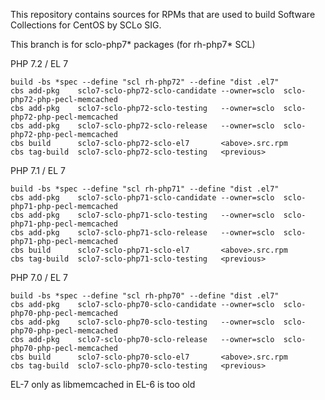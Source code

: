This repository contains sources for RPMs that are used
to build Software Collections for CentOS by SCLo SIG.

This branch is for sclo-php7* packages (for rh-php7* SCL)


PHP 7.2 / EL 7

    build -bs *spec --define "scl rh-php72" --define "dist .el7"
    cbs add-pkg    sclo7-sclo-php72-sclo-candidate --owner=sclo  sclo-php72-php-pecl-memcached
    cbs add-pkg    sclo7-sclo-php72-sclo-testing   --owner=sclo  sclo-php72-php-pecl-memcached
    cbs add-pkg    sclo7-sclo-php72-sclo-release   --owner=sclo  sclo-php72-php-pecl-memcached
    cbs build      sclo7-sclo-php72-sclo-el7       <above>.src.rpm
    cbs tag-build  sclo7-sclo-php72-sclo-testing   <previous>

PHP 7.1 / EL 7

    build -bs *spec --define "scl rh-php71" --define "dist .el7"
    cbs add-pkg    sclo7-sclo-php71-sclo-candidate --owner=sclo  sclo-php71-php-pecl-memcached
    cbs add-pkg    sclo7-sclo-php71-sclo-testing   --owner=sclo  sclo-php71-php-pecl-memcached
    cbs add-pkg    sclo7-sclo-php71-sclo-release   --owner=sclo  sclo-php71-php-pecl-memcached
    cbs build      sclo7-sclo-php71-sclo-el7       <above>.src.rpm
    cbs tag-build  sclo7-sclo-php71-sclo-testing   <previous>

PHP 7.0 / EL 7

    build -bs *spec --define "scl rh-php70" --define "dist .el7"
    cbs add-pkg    sclo7-sclo-php70-sclo-candidate --owner=sclo  sclo-php70-php-pecl-memcached
    cbs add-pkg    sclo7-sclo-php70-sclo-testing   --owner=sclo  sclo-php70-php-pecl-memcached
    cbs add-pkg    sclo7-sclo-php70-sclo-release   --owner=sclo  sclo-php70-php-pecl-memcached
    cbs build      sclo7-sclo-php70-sclo-el7       <above>.src.rpm
    cbs tag-build  sclo7-sclo-php70-sclo-testing   <previous>

EL-7 only as libmemcached in EL-6 is too old
